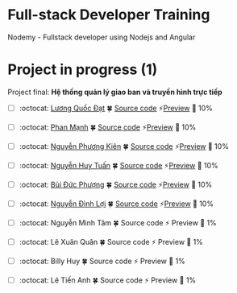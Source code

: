 # Full-stack Developer Training

Nodemy - Fullstack developer using Nodejs and Angular

# Project in progress (1)

Project final: **Hệ thống quản lý giao ban và truyền hình trực tiếp**

* [ ] :octocat: [Lương Quốc Đạt](https://github.com/dat212) 🍀 [Source code](https://github.com/dat212/giaoban) ⚡️[Preview](https://dat212.github.io/giaoban/) :100: 10%
* [ ] :octocat: [Phan Mạnh](https://github.com/DucManhPhan) 🍀 [Source code](https://github.com/DucManhPhan/giaoban) ⚡️[Preview](https://DucManhPhan.github.io/giaoban/) :100: 10%
* [ ] :octocat: [Nguyễn Phương Kiên](https://github.com/kiennpdevelop) 🍀 [Source code](https://github.com/kiennpdevelop/giaoban) ⚡️[Preview](https://kiennpdevelop.github.io/giaoban/) :100: 10%
* [ ] :octocat: [Nguyễn Huy Tuấn](https://github.com/ISKenLer) 🍀 [Source code](https://github.com/ISKenLer/giaoban) ⚡️[Preview](https://ISKenLer.github.io/giaoban/) :100: 10%
* [ ] :octocat: [Bùi Đức Phượng](https://github.com/phuongducbui) 🍀 [Source code](https://github.com/phuongducbui/giaoban) ⚡️[Preview](https://phuongducbui.github.io/giaoban/) :100: 10%
* [ ] :octocat: [Nguyễn Đình Lợi](https://github.com/chuanvn) 🍀 [Source code](https://github.com/chuanvn/giaoban) ⚡️[Preview](https://chuanvn.github.io/giaoban/) :100: 10%
* [ ] :octocat: Nguyễn Minh Tâm 🍀 Source code ⚡️ Preview :100: 1%
* [ ] :octocat: Lê Xuân Quân 🍀 Source code ⚡️ Preview :100: 1%
* [ ] :octocat: Billy Huy 🍀 Source code ⚡️ Preview :100: 1%
* [ ] :octocat: Lê Tiến Anh 🍀 Source code ⚡️ Preview :100: 1%


